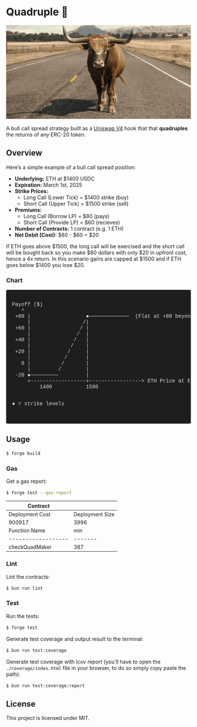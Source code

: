 # Quadruple 🐂

![gif](assets/quad_bull.gif)

A bull call spread strategy built as a [Uniswap V4](https://github.com/uniswap/v4-core/) hook that that **quadruples** the returns of any ERC-20 token.

## Overview

Here’s a simple example of a bull call spread position:

- **Underlying:** ETH at $1400 USDC
- **Expiration:** March 1st, 2025
- **Strike Prices:**
  - Long Call (Lower Tick) = $1400 strike (buy)
  - Short Call (Upper Tick) = $1500 strike (sell)
- **Premiums:**
  - Long Call (Borrow LP) = $80 (pays)
  - Short Call (Provide LP) = $60 (recieves)
- **Number of Contracts:** 1 contract (e.g. 1 ETH)
- **Net Debit (Cost):** $80 - $60 = $20

If ETH goes above $1500, the long call will be exercised and the short call will be bought back so you make $80 dollars with only $20 in upfront cost, hence a 4x return. In this scenario gains are capped at $1500 and if ETH goes below $1400 you lose $20.

### Chart

<!-- 
  Optional: If your Markdown renderer allows HTML + CSS, 
  you can include a <style> block for the custom class:
-->
<style>
.chart-container {
  background-color: #1e1e1e; 
  color: #dcdcdc; 
  padding: 16px; 
  border-radius: 4px;
  font-family: "Courier New", Courier, monospace;
  white-space: pre;      /* preserve all spacing exactly */
  overflow-x: auto; 
  overflow-y: auto;
}
</style>

<div class="chart-container">
Payoff ($)
   ^
 +80 |                  ●─────────────  (Flat at +80 beyond $1500)
     |                 /|             
 +60 |                / |             
     |               /  |             
 +40 |              /   |             
     |             /    |             
 +20 |            /     |             
     |           /      |             
   0 |          /       |             
     |         /        |             
 -20 ●─────────         |             
     +------------------+-----------------> ETH Price at Expiration
         1400           1500

● = strike levels
</div>
</details>

## Usage

```bash
$ forge build
```

### Gas 

Get a gas report:

```sh
$ forge test --gas-report
```

| Contract         |           |
|------------------|-----------|
| Deployment Cost  | Deployment Size |
| 900917           | 3996      |
| Function Name    | min   | avg  | median | max  | # calls |
|------------------|-------|------|--------|------|---------|
| checkQuadMaker   | 387   | 6578 | 395    | 20406| 5       |

### Lint

Lint the contracts:

```sh
$ bun run lint
```

### Test

Run the tests:

```sh
$ forge test
```

Generate test coverage and output result to the terminal:

```sh
$ bun run test:coverage
```

Generate test coverage with lcov report (you'll have to open the `./coverage/index.html` file in your browser, to do so
simply copy paste the path):

```sh
$ bun run test:coverage:report
```

## License

This project is licensed under MIT.